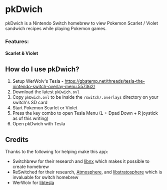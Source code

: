 # pkDwich

pkDwich is a Nintendo Switch homebrew to view Pokemon Scarlet / Violet sandwich recipes while playing Pokemon games.

### Features:

#### Scarlet & Violet

## How do I use pkDwich?

1. Setup WerWolv's Tesla - https://gbatemp.net/threads/tesla-the-nintendo-switch-overlay-menu.557362/
1. Download the latest `pkDwich.ovl`
1. Copy `pkDwich.ovl` to be inside the `/switch/.overlays` directory on your switch's SD card
1. Start Pokemon Scarlet or Violet
1. Press the key combo to open Tesla Menu (L + Dpad Down + R joystick as of this writing)
1. Open pkDwich with Tesla

## Credits

Thanks to the following for helping make this app:

- Switchbrew for their research and [libnx](https://github.com/switchbrew/libnx) which makes it possible to create homebrew
- ReSwitched for their research, [Atmosphere](https://github.com/Atmosphere-NX/Atmosphere), and [libstratosphere](https://github.com/Atmosphere-NX/libstratosphere) which is invaluable for switch homebrew
- WerWolv for [libtesla](https://github.com/WerWolv/libtesla)
